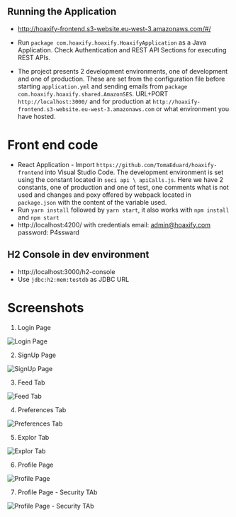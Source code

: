 ## Running the Application

- http://hoaxify-frontend.s3-website.eu-west-3.amazonaws.com/#/

- Run `package com.hoaxify.hoaxify.HoaxifyApplication` as a Java Application. Check Authentication and REST API Sections for executing REST APIs.
- The project presents 2 development environments, one of development and one of production. These are set from the configuration file before starting `application.yml` and
 sending emails from `package com.hoaxify.hoaxify.shared.AmazonSES`. URL+PORT `http://localhost:3000/` and for production at `http://hoaxify-frontend.s3-website.eu-west-3.amazonaws.com` or what environment you have hosted.

# Front end code

- React Application - Import `https://github.com/TomaEduard/hoaxify-frontend` into Visual Studio Code. The development environment is set using the constant located in `seci api \ apiCalls.js`. Here we have 2 constants, one of production and one of test, one comments what is not used and changes and poxy offered by webpack located in `package.json` with the content of the variable used.
- Run `yarn install` followed by `yarn start`, it also works with `npm install` and `npm start`
- http://localhost:4200/ with credentials email: admin@hoaxify.com password: P4ssward

## H2 Console in dev environment

- http://localhost:3000/h2-console
- Use `jdbc:h2:mem:testdb` as JDBC URL 

# Screenshots
1. Login Page

![Login Page](https://github.com/TomaEduard/hoaxify-ws/blob/master/src/main/resources/images/login.png)

2. SignUp Page

![SignUp Page](https://github.com/TomaEduard/hoaxify-ws/blob/master/src/main/resources/images/signup.png)

3. Feed Tab

![Feed Tab](https://github.com/TomaEduard/hoaxify-ws/blob/master/src/main/resources/images/feed.png)

4. Preferences Tab

![Preferences Tab](https://github.com/TomaEduard/hoaxify-ws/blob/master/src/main/resources/images/preferences.png)

5. Explor Tab

![Explor Tab](https://github.com/TomaEduard/hoaxify-ws/blob/master/src/main/resources/images/explor.png)

6. Profile Page

![Profile Page](https://github.com/TomaEduard/hoaxify-ws/blob/master/src/main/resources/images/profile.png)

7. Profile Page - Security TAb

![Profile Page - Security TAb](https://github.com/TomaEduard/hoaxify-ws/blob/master/src/main/resources/images/profile-security.png)